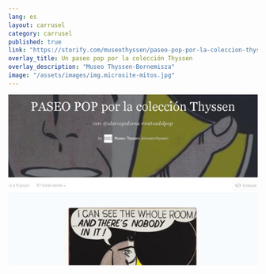 ```yaml
---
lang: es
layout: carrusel
category: carrusel
published: true
link: "https://storify.com/museothyssen/paseo-pop-por-la-coleccion-thyssen-con-alarcopalom-2"
overlay_title: Un paseo pop por la colección Thyssen
overlay_description: "Museo Thyssen-Bornemisza"
image: "/assets/images/img.microsite-mitos.jpg"
---
```


![img.storify-mitos.jpg](/assets/images/img.storify-mitos.jpg)